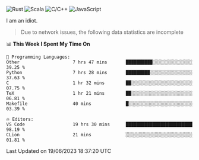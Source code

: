 ![Rust](https://img.shields.io/badge/Rust-000000?style=flat-square&logo=rust&logoColor=white)
![Scala](https://img.shields.io/badge/Scala-DC322F?style=flat-square&logo=Scala)
![C/C++](https://img.shields.io/badge/C++-00599c?style=flat-square&logo=C%2B%2B)
![JavaScript](https://img.shields.io/badge/JavaScript-323330?style=flat-square&logo=javascript&logoColor=F7DF1E)

I am an idiot.

> Due to network issues, the following data statistics are incomplete

<!--START_SECTION:waka-->
📊 **This Week I Spent My Time On** 

```text
💬 Programming Languages: 
Other                    7 hrs 47 mins       ██████████░░░░░░░░░░░░░░░   39.25 % 
Python                   7 hrs 28 mins       █████████░░░░░░░░░░░░░░░░   37.63 % 
C                        1 hr 32 mins        ██░░░░░░░░░░░░░░░░░░░░░░░   07.75 % 
TeX                      1 hr 21 mins        ██░░░░░░░░░░░░░░░░░░░░░░░   06.81 % 
Makefile                 40 mins             █░░░░░░░░░░░░░░░░░░░░░░░░   03.39 % 

🔥 Editors: 
VS Code                  19 hrs 30 mins      █████████████████████████   98.19 % 
CLion                    21 mins             ░░░░░░░░░░░░░░░░░░░░░░░░░   01.81 % 
```


 Last Updated on 19/06/2023 18:37:20 UTC
<!--END_SECTION:waka-->
